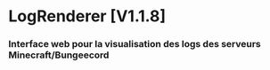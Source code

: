 # LogRenderer [V1.1.8]

### Interface web pour la visualisation des logs des serveurs Minecraft/Bungeecord